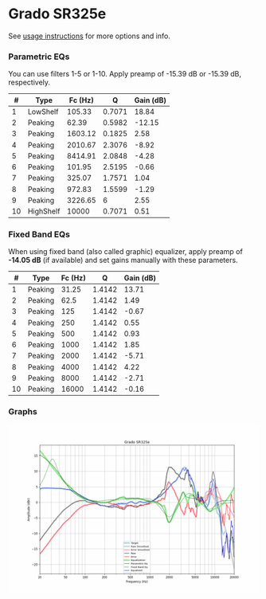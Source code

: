 # Grado SR325e
See [usage instructions](https://github.com/jaakkopasanen/AutoEq#usage) for more options and info.

### Parametric EQs
You can use filters 1-5 or 1-10. Apply preamp of -15.39 dB or -15.39 dB, respectively.

|   # | Type      |   Fc (Hz) |      Q |   Gain (dB) |
|-----|-----------|-----------|--------|-------------|
|   1 | LowShelf  |    105.33 | 0.7071 |       18.84 |
|   2 | Peaking   |     62.39 | 0.5982 |      -12.15 |
|   3 | Peaking   |   1603.12 | 0.1825 |        2.58 |
|   4 | Peaking   |   2010.67 | 2.3076 |       -8.92 |
|   5 | Peaking   |   8414.91 | 2.0848 |       -4.28 |
|   6 | Peaking   |    101.95 | 2.5195 |       -0.66 |
|   7 | Peaking   |    325.07 | 1.7571 |        1.04 |
|   8 | Peaking   |    972.83 | 1.5599 |       -1.29 |
|   9 | Peaking   |   3226.65 | 6      |        2.55 |
|  10 | HighShelf |  10000    | 0.7071 |        0.51 |

### Fixed Band EQs
When using fixed band (also called graphic) equalizer, apply preamp of **-14.05 dB** (if available) and set gains manually with these parameters.

|   # | Type    |   Fc (Hz) |      Q |   Gain (dB) |
|-----|---------|-----------|--------|-------------|
|   1 | Peaking |     31.25 | 1.4142 |       13.71 |
|   2 | Peaking |     62.5  | 1.4142 |        1.49 |
|   3 | Peaking |    125    | 1.4142 |       -0.67 |
|   4 | Peaking |    250    | 1.4142 |        0.55 |
|   5 | Peaking |    500    | 1.4142 |        0.93 |
|   6 | Peaking |   1000    | 1.4142 |        1.85 |
|   7 | Peaking |   2000    | 1.4142 |       -5.71 |
|   8 | Peaking |   4000    | 1.4142 |        4.22 |
|   9 | Peaking |   8000    | 1.4142 |       -2.71 |
|  10 | Peaking |  16000    | 1.4142 |       -0.16 |

### Graphs
![](./Grado%20SR325e.png)
